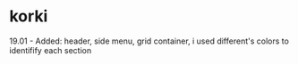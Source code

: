 # korki

19.01 - Added: header, side menu, grid container, i used different's colors to identifify each section